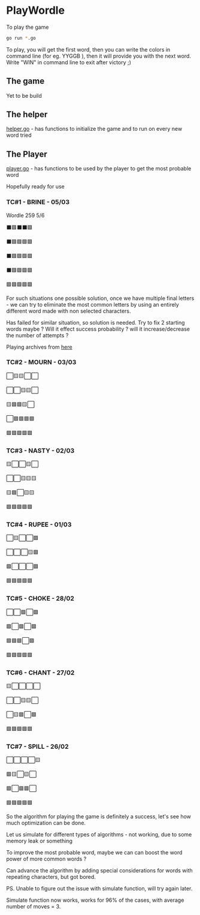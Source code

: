 # PlayWordle

To play the game

```bash
go run *.go
```

To play, you will get the first word, then you can write the colors in command line (for eg. YYGGB ), then it will provide you with the next word. Write "WIN" in command line to exit after victory ;)

## The game

Yet to be build

## The helper

[helper.go](helper.go) - has functions to initialize the game and to run on every new word tried

## The Player

[player.go](player.go) - has functions to be used by the player to get the most probable word

Hopefully ready for use

### TC#1 - BRINE - 05/03

Wordle 259 5/6

⬛🟩⬛⬛🟩

⬛🟩🟩🟩🟩

⬛🟩🟩🟩🟩

⬛🟩🟩🟩🟩

🟩🟩🟩🟩🟩

For such situations one possible solution, once we have multiple final letters - we can try to eliminate the most common letters by using an entirely different word made with non selected characters.

Has failed for similar situation, so solution is needed. Try to fix 2 starting words maybe ?
Will it effect success probability ? will it increase/decrease the number of attempts ?

Playing archives from [here](https://metzger.media/games/wordle-archive/)

### TC#2 - MOURN - 03/03

⬜🟨🟨⬜⬜

⬜⬜🟨🟨⬜

🟨🟩🟩🟨⬜

⬜🟩🟩🟩🟩

🟩🟩🟩🟩🟩

### TC#3 - NASTY - 02/03

🟨⬜⬜🟨⬜

⬜⬜🟨🟨🟨

🟨🟩⬜🟨🟨

🟩🟩🟩🟩🟩

### TC#4 - RUPEE - 01/03

⬜🟨⬜⬜🟩

⬜⬜⬜🟨🟩

🟩⬜⬜⬜🟩

🟩🟩🟩🟩🟩

### TC#5 - CHOKE - 28/02

⬜⬜🟩⬜🟩

🟩⬜🟩⬜🟩

🟩🟩🟩⬜🟩

🟩🟩🟩🟩🟩

### TC#6 - CHANT - 27/02

🟨⬜⬜⬜⬜

⬜⬜🟨🟨⬜

⬜🟨🟩⬜🟩

🟩🟩🟩🟩🟩

### TC#7 - SPILL - 26/02

⬜⬜⬜⬜🟨

🟩🟨⬜🟨⬜

🟩⬜🟩🟩⬜

🟩🟩🟩🟩🟩

So the algorithm for playing the game is definitely a success, let's see how much optimization can be done.

Let us simulate for different types of algorithms - not working, due to some memory leak or something

To improve the most probable word, maybe we can can boost the word power of more common words ?

Can advance the algorithm by adding special considerations for words with repeating characters, but got bored.

PS. Unable to figure out the issue with simulate function, will try again later.

Simulate function now works, works for 96% of the cases, with average number of moves = 3.
